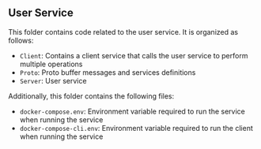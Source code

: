 ## User Service

This folder contains code related to the user service. It is organized as follows:

- `Client`: Contains a client service that calls the user service to perform multiple operations
- `Proto`: Proto buffer messages and services definitions
- `Server`: User service 

Additionally, this folder contains the following files:

- `docker-compose.env`: Environment variable required to run the service when running the service
- `docker-compose-cli.env`: Environment variable required to run the client when running the service
